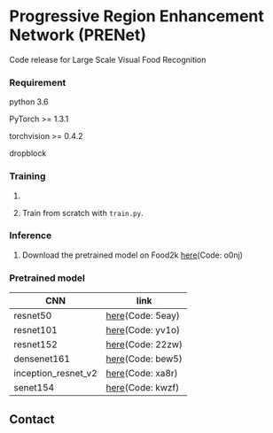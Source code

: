 
# Progressive Region Enhancement Network (PRENet)
 
Code release for Large Scale Visual Food Recognition
 
### Requirement
 
python 3.6

PyTorch >= 1.3.1

torchvision >= 0.4.2

dropblock

### Training

1. 

2. Train from scratch with ``train.py``.

### Inference

1. Download the pretrained model on Food2k [here](https://pan.baidu.com/s/1HMvBf0F-FpMIMPtuQtUE8Q)(Code: o0nj)

### Pretrained model

|  CNN   | link  |
|  ----  | ----  |
| resnet50  | [here](https://pan.baidu.com/s/1WY7VsCBTJt2mL9n3Gdl8Mg)(Code: 5eay) |
| resnet101  | [here](https://pan.baidu.com/s/1mEO7KyJFHrkpB5G0Aj6oWw)(Code: yv1o) |
| resnet152  | [here](https://pan.baidu.com/s/1-3LikXkDEvbxQur6n-FUJw)(Code: 22zw) |
| densenet161  | [here](https://pan.baidu.com/s/1UllqjTJMAQEnGFVgzf6-nQ)(Code: bew5) |
| inception_resnet_v2  | [here](https://pan.baidu.com/s/1_974E4eZRzKubemLIQlOHA)(Code: xa8r) |
| senet154  | [here](https://pan.baidu.com/s/1tHpFFSm2AySRjDZ4BTtboQ)(Code: kwzf) |


## Contact


